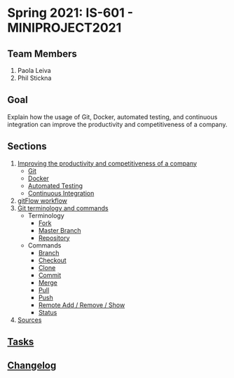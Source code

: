 # Spring 2021: IS-601 - MINIPROJECT2021

## Team Members

1. Paola Leiva
2. Phil Stickna

## Goal

Explain how the usage of Git, Docker, automated testing, and continuous integration can improve the productivity and competitiveness of a company.

## Sections

1. [Improving the productivity and competitiveness of a company](/section_1/main.md)
    * [Git](/section_1/git.md)
    * [Docker](/section_1/docker.md)
    * [Automated Testing](/section_1/automated_testing.md)
    * [Continuous Integration](/section_1/continuous_integration.md)
2. [gitFlow workflow](/section_2/main.md)
3. [Git terminology and commands](/section_3/main.md)
    - Terminology
      - [Fork](/section_3/fork.md)
      - [Master Branch](/section_3/master_branch.md)
      - [Repository](/section_3/repository.md)
    - Commands
      - [Branch](/section_3/branch.md)
      - [Checkout](/section_3/checkout.md)
      - [Clone](/section_3/clone.md)
      - [Commit](/section_3/commit.md)
      - [Merge](/section_3/merge.md)
      - [Pull](/section_3/pull.md)
      - [Push](/section_3/push.md)
      - [Remote Add / Remove / Show](/section_3/remote_add_remove_show.md)
      - [Status](/section_3/status.md)
4. [Sources](/section_4/main.md)

## [Tasks](/tasks.md)

## [Changelog](/CHANGELOG.md)
